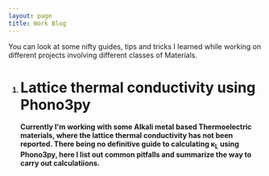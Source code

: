 ```yaml
---
layout: page
title: Work Blog
---
```


You can look at some nifty guides, tips and tricks I learned while working on different projects involving different classes of Materials.
<ol type="1" style="font-weight: bold;">
<li>
<h1>Lattice thermal conductivity using Phono3py</h1>
Currently I'm working with some Alkali metal based Thermoelectric materials, where the lattice thermal conductivity has not been
reported. There being no definitive guide to calculating <b>&kappa;<sub>L</sub></b> using Phono3py, here I list out common pitfalls and
summarize the way to carry out calculatiions.</br>
</li>
</ol>
